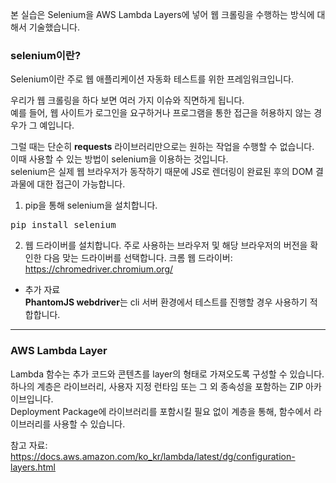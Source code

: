본 실습은 Selenium을 AWS Lambda Layers에 넣어 웹 크롤링을 수행하는 방식에 대해서 기술했습니다. 


### selenium이란?

Selenium이란 주로 웹 애플리케이션 자동화 테스트를 위한 프레임워크입니다.

우리가 웹 크롤링을 하다 보면 여러 가지 이슈와 직면하게 됩니다.<br/>
예를 들어, 웹 사이트가 로그인을 요구하거나 프로그램을 통한 접근을 허용하지 않는 경우가 그 예입니다.

그럴 때는 단순히 **requests** 라이브러리만으로는 원하는 작업을 수행할 수 없습니다.<br/>
이때 사용할 수 있는 방법이 selenium을 이용하는 것입니다.<br/>
selenium은 실제 웹 브라우저가 동작하기 때문에 JS로 렌더링이 완료된 후의 DOM 결과물에 대한 접근이 가능합니다.

1. pip을 통해 selenium을 설치합니다. 
<pre>
pip install selenium
</pre>

2. 웹 드라이버를 설치합니다.
주로 사용하는 브라우저 및 해당 브라우저의 버전을 확인한 다음 맞는 드라이버를 선택합니다.
크롬 웹 드라이버: https://chromedriver.chromium.org/

+ 추가 자료<br/>
**PhantomJS webdriver**는 cli 서버 환경에서 테스트를 진행할 경우 사용하기 적합합니다.

* * *

### AWS Lambda Layer

Lambda 함수는 추가 코드와 콘텐츠를 layer의 형태로 가져오도록 구성할 수 있습니다.<br/>
하나의 계층은 라이브러리, 사용자 지정 런타임 또는 그 외 종속성을 포함하는 ZIP 아카이브입니다.<br/>
Deployment Package에 라이브러리를 포함시킬 필요 없이 계층을 통해, 함수에서 라이브러리를 사용할 수 있습니다. 


참고 자료: https://docs.aws.amazon.com/ko_kr/lambda/latest/dg/configuration-layers.html
